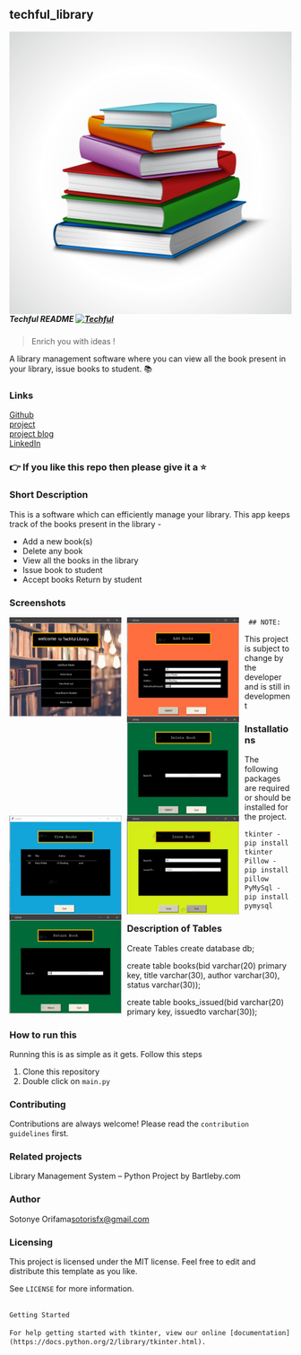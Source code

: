 ##  techful_library

<img src="icon.png" align="right" />

##### Techful README [![Techful](https://cdn.jsdelivr.net/gh/sindresorhus/awesome@d7305f38d29fed78fa85652e3a63e154dd8e8829/media/badge.svg)](https://github.com/sindresorhus/awesome#readme)
> Enrich you with ideas !

A library management software where you can view all the book present in your library, issue books to student. 📚

### Links

[Github](https://github.com/sotoriz)       
[project](https://sotoriz.github.com/landing.html)              
[project blog](https://medium.com/)       
[LinkedIn](https://https://www.linkedin.com/in/sotonye-orifama-6520bab0)
                
### 👉 If you like this repo then please give it a ⭐️

### Short Description
This is a software which can efficiently manage your library. This app keeps track of the books present in the library -

* Add a new book(s)
* Delete any book
* View all the books in the library
* Issue book to student
* Accept books Return by student 

###  Screenshots

<img src="images/capture1.jpg"
     alt="Homecaptures  Screen"
     style="float: left; margin-right: 10px;"
     width="200"/> <img src="images/capture2.jpg"
     alt="Home Screen"
     style="float: left; margin-right: 10px;"
     width="200"/> <img src="images/capture3.jpg"
     alt="Home Screen"
     style="float: left; margin-right: 10px;"
     width="200"/> <img src="images/capture4.jpg"
     alt="Home Screen"
     style="float: left; margin-right: 10px;"
     width="200"/> <img src="images/capture5.jpg"
     alt="Home Screen"
     style="float: left; margin-right: 10px;"
     width="200"/> <img src="images/capture6.jpg"
     alt="Home Screen"
     style="float: left; margin-right: 10px;"
     width="200"/>

     ## NOTE:
This project is subject to change by the developer and is still in development

### Installations
The following packages are required or should be installed for the project.

	tkinter - pip install tkinter
	Pillow - pip install pillow
	PyMySql - pip install pymysql

### Description of Tables

   Create Tables
   create database db;

create table books(bid varchar(20) primary key, title varchar(30), author varchar(30), status varchar(30));

create table books_issued(bid varchar(20) primary key, issuedto varchar(30));

### How to run this

Running this is as simple as it gets. Follow this steps
1. Clone this repository
2. Double click on `main.py`

###  Contributing

Contributions are always welcome! Please read the `contribution guidelines` first.

###  Related projects

Library Management System – Python Project by Bartleby.com

### Author

Sotonye Orifama<sotorisfx@gmail.com>

### Licensing

This project is licensed under the MIT license. Feel free to edit and distribute this template as you like.

See `LICENSE` for more information.

```Copyright 2023 sotonye orifama

Getting Started

For help getting started with tkinter, view our online [documentation](https://docs.python.org/2/library/tkinter.html).

